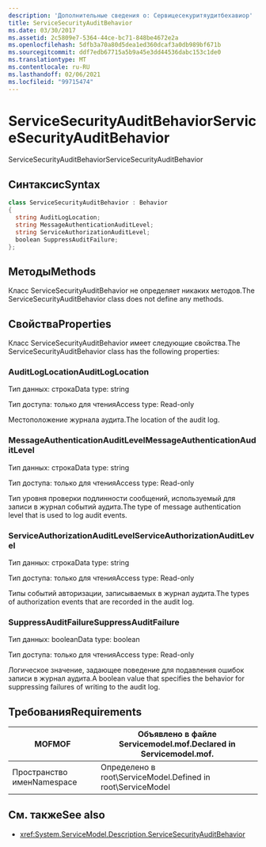 ```yaml
---
description: 'Дополнительные сведения о: Сервицесекуритяудитбехавиор'
title: ServiceSecurityAuditBehavior
ms.date: 03/30/2017
ms.assetid: 2c5809e7-5364-44ce-bc71-848be4672e2a
ms.openlocfilehash: 5dfb3a70a80d5dea1ed360dcaf3a0db989bf671b
ms.sourcegitcommit: ddf7edb67715a5b9a45e3dd44536dabc153c1de0
ms.translationtype: MT
ms.contentlocale: ru-RU
ms.lasthandoff: 02/06/2021
ms.locfileid: "99715474"
---
```

# <a name="servicesecurityauditbehavior"></a><span data-ttu-id="52c87-103">ServiceSecurityAuditBehavior</span><span class="sxs-lookup"><span data-stu-id="52c87-103">ServiceSecurityAuditBehavior</span></span>

<span data-ttu-id="52c87-104">ServiceSecurityAuditBehavior</span><span class="sxs-lookup"><span data-stu-id="52c87-104">ServiceSecurityAuditBehavior</span></span>  
  
## <a name="syntax"></a><span data-ttu-id="52c87-105">Синтаксис</span><span class="sxs-lookup"><span data-stu-id="52c87-105">Syntax</span></span>  
  
```csharp  
class ServiceSecurityAuditBehavior : Behavior  
{  
  string AuditLogLocation;  
  string MessageAuthenticationAuditLevel;  
  string ServiceAuthorizationAuditLevel;  
  boolean SuppressAuditFailure;  
};  
```  
  
## <a name="methods"></a><span data-ttu-id="52c87-106">Методы</span><span class="sxs-lookup"><span data-stu-id="52c87-106">Methods</span></span>  

 <span data-ttu-id="52c87-107">Класс ServiceSecurityAuditBehavior не определяет никаких методов.</span><span class="sxs-lookup"><span data-stu-id="52c87-107">The ServiceSecurityAuditBehavior class does not define any methods.</span></span>  
  
## <a name="properties"></a><span data-ttu-id="52c87-108">Свойства</span><span class="sxs-lookup"><span data-stu-id="52c87-108">Properties</span></span>  

 <span data-ttu-id="52c87-109">Класс ServiceSecurityAuditBehavior имеет следующие свойства.</span><span class="sxs-lookup"><span data-stu-id="52c87-109">The ServiceSecurityAuditBehavior class has the following properties:</span></span>  
  
### <a name="auditloglocation"></a><span data-ttu-id="52c87-110">AuditLogLocation</span><span class="sxs-lookup"><span data-stu-id="52c87-110">AuditLogLocation</span></span>  

 <span data-ttu-id="52c87-111">Тип данных: строка</span><span class="sxs-lookup"><span data-stu-id="52c87-111">Data type: string</span></span>  
  
 <span data-ttu-id="52c87-112">Тип доступа: только для чтения</span><span class="sxs-lookup"><span data-stu-id="52c87-112">Access type: Read-only</span></span>  
  
 <span data-ttu-id="52c87-113">Местоположение журнала аудита.</span><span class="sxs-lookup"><span data-stu-id="52c87-113">The location of the audit log.</span></span>  
  
### <a name="messageauthenticationauditlevel"></a><span data-ttu-id="52c87-114">MessageAuthenticationAuditLevel</span><span class="sxs-lookup"><span data-stu-id="52c87-114">MessageAuthenticationAuditLevel</span></span>  

 <span data-ttu-id="52c87-115">Тип данных: строка</span><span class="sxs-lookup"><span data-stu-id="52c87-115">Data type: string</span></span>  
  
 <span data-ttu-id="52c87-116">Тип доступа: только для чтения</span><span class="sxs-lookup"><span data-stu-id="52c87-116">Access type: Read-only</span></span>  
  
 <span data-ttu-id="52c87-117">Тип уровня проверки подлинности сообщений, используемый для записи в журнал событий аудита.</span><span class="sxs-lookup"><span data-stu-id="52c87-117">The type of message authentication level that is used to log audit events.</span></span>  
  
### <a name="serviceauthorizationauditlevel"></a><span data-ttu-id="52c87-118">ServiceAuthorizationAuditLevel</span><span class="sxs-lookup"><span data-stu-id="52c87-118">ServiceAuthorizationAuditLevel</span></span>  

 <span data-ttu-id="52c87-119">Тип данных: строка</span><span class="sxs-lookup"><span data-stu-id="52c87-119">Data type: string</span></span>  
  
 <span data-ttu-id="52c87-120">Тип доступа: только для чтения</span><span class="sxs-lookup"><span data-stu-id="52c87-120">Access type: Read-only</span></span>  
  
 <span data-ttu-id="52c87-121">Типы событий авторизации, записываемых в журнал аудита.</span><span class="sxs-lookup"><span data-stu-id="52c87-121">The types of authorization events that are recorded in the audit log.</span></span>  
  
### <a name="suppressauditfailure"></a><span data-ttu-id="52c87-122">SuppressAuditFailure</span><span class="sxs-lookup"><span data-stu-id="52c87-122">SuppressAuditFailure</span></span>  

 <span data-ttu-id="52c87-123">Тип данных: boolean</span><span class="sxs-lookup"><span data-stu-id="52c87-123">Data type: boolean</span></span>  
  
 <span data-ttu-id="52c87-124">Тип доступа: только для чтения</span><span class="sxs-lookup"><span data-stu-id="52c87-124">Access type: Read-only</span></span>  
  
 <span data-ttu-id="52c87-125">Логическое значение, задающее поведение для подавления ошибок записи в журнал аудита.</span><span class="sxs-lookup"><span data-stu-id="52c87-125">A boolean value that specifies the behavior for suppressing failures of writing to the audit log.</span></span>  
  
## <a name="requirements"></a><span data-ttu-id="52c87-126">Требования</span><span class="sxs-lookup"><span data-stu-id="52c87-126">Requirements</span></span>  
  
|<span data-ttu-id="52c87-127">MOF</span><span class="sxs-lookup"><span data-stu-id="52c87-127">MOF</span></span>|<span data-ttu-id="52c87-128">Объявлено в файле Servicemodel.mof.</span><span class="sxs-lookup"><span data-stu-id="52c87-128">Declared in Servicemodel.mof.</span></span>|  
|---------|-----------------------------------|  
|<span data-ttu-id="52c87-129">Пространство имен</span><span class="sxs-lookup"><span data-stu-id="52c87-129">Namespace</span></span>|<span data-ttu-id="52c87-130">Определено в root\ServiceModel.</span><span class="sxs-lookup"><span data-stu-id="52c87-130">Defined in root\ServiceModel</span></span>|  
  
## <a name="see-also"></a><span data-ttu-id="52c87-131">См. также</span><span class="sxs-lookup"><span data-stu-id="52c87-131">See also</span></span>

- <xref:System.ServiceModel.Description.ServiceSecurityAuditBehavior>

